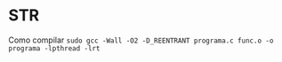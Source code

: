 # STR

 Como compilar
 `sudo gcc -Wall -O2 -D_REENTRANT programa.c func.o -o programa -lpthread -lrt`
